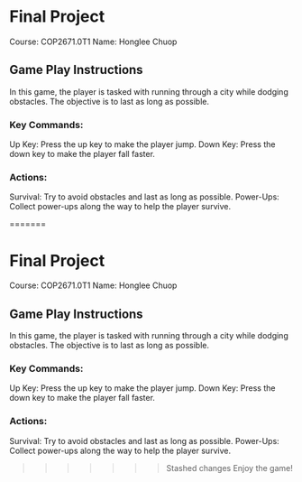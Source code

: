 # Final Project

Course: COP2671.0T1
Name: Honglee Chuop

## Game Play Instructions

In this game, the player is tasked with running through a city while dodging obstacles. 
The objective is to last as long as possible.

### Key Commands:
Up Key: Press the up key to make the player jump.
Down Key: Press the down key to make the player fall faster.

### Actions:
Survival: Try to avoid obstacles and last as long as possible.
Power-Ups: Collect power-ups along the way to help the player survive.

=======
# Final Project

Course: COP2671.0T1
Name: Honglee Chuop

## Game Play Instructions

In this game, the player is tasked with running through a city while dodging obstacles. 
The objective is to last as long as possible.

### Key Commands:
Up Key: Press the up key to make the player jump.
Down Key: Press the down key to make the player fall faster.

### Actions:
Survival: Try to avoid obstacles and last as long as possible.
Power-Ups: Collect power-ups along the way to help the player survive.

>>>>>>> Stashed changes
Enjoy the game!
